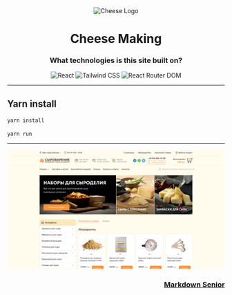 <div align=center>

<img src="https://cdn-icons-png.freepik.com/512/10565/10565042.png" title="Cheese" alt="Cheese Logo" width="120px">

# Cheese Making

### What technologies is this site built on?

![React](https://img.shields.io/badge/React-61DAFB?style=for-the-badge&logo=react&logoColor=black)
![Tailwind CSS](https://img.shields.io/badge/Tailwind_CSS-38B2AC?style=for-the-badge&logo=tailwind-css&logoColor=white)
![React Router DOM](https://img.shields.io/badge/React_Router_DOM-CA4245?style=for-the-badge&logo=react-router&logoColor=white)

---

<div align="left">

## Yarn install

```bash
yarn install
```

```bash
yarn run
```

</div>

---

<!-- BANNER  -->
<img src= "./.github/banner.png" alt="site banner">

</div>

<div align="right">

### [Markdown Senior](https://github.com/jasurhaydarovcode)

</div>